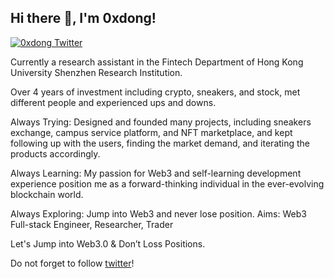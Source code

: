 <h2> Hi there 👋, I'm 0xdong! </h2>
    
[![0xdong Twitter](https://img.shields.io/badge/Twitter-1DA1F2?style=for-the-badge&logo=twitter&logoColor=white)](https://twitter.com/CMoneyCaptain)

Currently a research assistant in the Fintech Department of Hong Kong University Shenzhen Research Institution.

Over 4 years of investment including crypto, sneakers, and stock, met different people and experienced ups and downs.

Always Trying: Designed and founded many projects, including sneakers exchange, campus service platform, and NFT marketplace, and kept following up with the users, finding the market demand, and iterating the products accordingly.

Always Learning: My passion for Web3 and self-learning development experience position me as a forward-thinking individual in the ever-evolving blockchain world.

Always Exploring: Jump into Web3 and never lose position.
Aims: Web3 Full-stack Engineer, Researcher, Trader

Let's Jump into Web3.0 & Don’t Loss Positions.

Do not forget to follow [twitter](https://twitter.com/CMoneyCaptain)!

